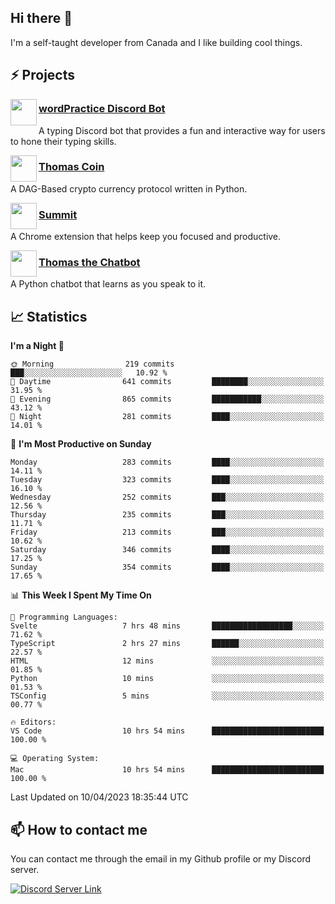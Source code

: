 <h2>Hi there 👋</h2>

<p>I'm a self-taught developer from Canada and I like building cool things.</p>

<h2>⚡ Projects</h2>

<img align="left" src="https://i.imgur.com/BIzs17V.png" width="42" height="42" />
<h3><a target="_blank" href="https://wordpractice.principle.sh/">wordPractice Discord Bot</a></h3>
<p>A typing Discord bot that provides a fun and interactive way for users to hone their typing skills.</p>

<img align="left" src="https://i.imgur.com/4FdQpgN.png" width="42" height="42" />
<h3><a href="https://github.com/principle105/thomas-coin">Thomas Coin</a></h3>
<p>A DAG-Based crypto currency protocol written in Python.</p>

<img align="left" src="https://i.imgur.com/Ly8Atho.png" width="42" height="42" />
<h3><a href="https://summit.sh/">Summit</a></h3>
<p>A Chrome extension that helps keep you focused and productive.</p>

<img align="left" src="https://i.imgur.com/hA9YF2s.png" width="42" height="42" />
<h3><a href="https://github.com/principle105/thomasthechatbot">Thomas the Chatbot</a></h3>
<p>A Python chatbot that learns as you speak to it.</p>

<h2>📈 Statistics</h2>

<!--START_SECTION:waka-->
**I'm a Night 🦉** 

```text
🌞 Morning                219 commits         ███░░░░░░░░░░░░░░░░░░░░░░   10.92 % 
🌆 Daytime                641 commits         ████████░░░░░░░░░░░░░░░░░   31.95 % 
🌃 Evening                865 commits         ███████████░░░░░░░░░░░░░░   43.12 % 
🌙 Night                  281 commits         ████░░░░░░░░░░░░░░░░░░░░░   14.01 % 
```
📅 **I'm Most Productive on Sunday** 

```text
Monday                   283 commits         ████░░░░░░░░░░░░░░░░░░░░░   14.11 % 
Tuesday                  323 commits         ████░░░░░░░░░░░░░░░░░░░░░   16.10 % 
Wednesday                252 commits         ███░░░░░░░░░░░░░░░░░░░░░░   12.56 % 
Thursday                 235 commits         ███░░░░░░░░░░░░░░░░░░░░░░   11.71 % 
Friday                   213 commits         ███░░░░░░░░░░░░░░░░░░░░░░   10.62 % 
Saturday                 346 commits         ████░░░░░░░░░░░░░░░░░░░░░   17.25 % 
Sunday                   354 commits         ████░░░░░░░░░░░░░░░░░░░░░   17.65 % 
```


📊 **This Week I Spent My Time On** 

```text
💬 Programming Languages: 
Svelte                   7 hrs 48 mins       ██████████████████░░░░░░░   71.62 % 
TypeScript               2 hrs 27 mins       ██████░░░░░░░░░░░░░░░░░░░   22.57 % 
HTML                     12 mins             ░░░░░░░░░░░░░░░░░░░░░░░░░   01.85 % 
Python                   10 mins             ░░░░░░░░░░░░░░░░░░░░░░░░░   01.53 % 
TSConfig                 5 mins              ░░░░░░░░░░░░░░░░░░░░░░░░░   00.77 % 

🔥 Editors: 
VS Code                  10 hrs 54 mins      █████████████████████████   100.00 % 

💻 Operating System: 
Mac                      10 hrs 54 mins      █████████████████████████   100.00 % 
```


 Last Updated on 10/04/2023 18:35:44 UTC
<!--END_SECTION:waka-->

<h2>📫 How to contact me</h2>

You can contact me through the email in my Github profile or my Discord server.

[![Discord Server Link](https://dcbadge.vercel.app/api/server/DHnk46C)](https://discord.gg/DHnk46C)

